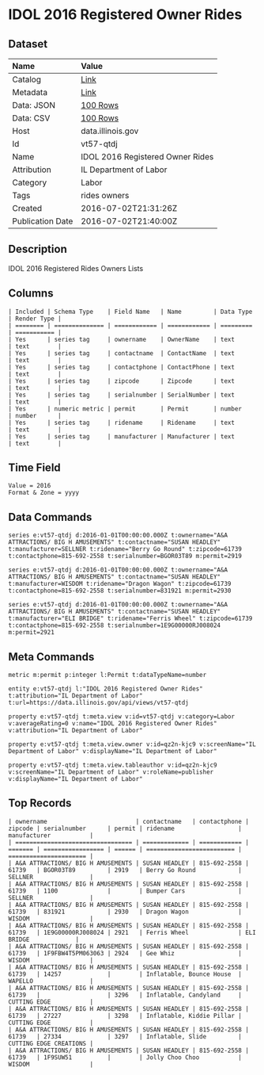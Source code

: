 # IDOL 2016 Registered Owner Rides

## Dataset

| Name | Value |
| :--- | :---- |
| Catalog | [Link](https://catalog.data.gov/dataset/idol-2016-registered-owner-rides) |
| Metadata | [Link](https://data.illinois.gov/api/views/vt57-qtdj) |
| Data: JSON | [100 Rows](https://data.illinois.gov/api/views/vt57-qtdj/rows.json?max_rows=100) |
| Data: CSV | [100 Rows](https://data.illinois.gov/api/views/vt57-qtdj/rows.csv?max_rows=100) |
| Host | data.illinois.gov |
| Id | vt57-qtdj |
| Name | IDOL 2016 Registered Owner Rides |
| Attribution | IL Department of Labor |
| Category | Labor |
| Tags | rides owners |
| Created | 2016-07-02T21:31:26Z |
| Publication Date | 2016-07-02T21:40:00Z |

## Description

IDOL 2016 Registered Rides Owners Lists

## Columns

```ls
| Included | Schema Type    | Field Name   | Name         | Data Type | Render Type |
| ======== | ============== | ============ | ============ | ========= | =========== |
| Yes      | series tag     | ownername    | OwnerName    | text      | text        |
| Yes      | series tag     | contactname  | ContactName  | text      | text        |
| Yes      | series tag     | contactphone | ContactPhone | text      | text        |
| Yes      | series tag     | zipcode      | Zipcode      | text      | text        |
| Yes      | series tag     | serialnumber | SerialNumber | text      | text        |
| Yes      | numeric metric | permit       | Permit       | number    | number      |
| Yes      | series tag     | ridename     | Ridename     | text      | text        |
| Yes      | series tag     | manufacturer | Manufacturer | text      | text        |
```

## Time Field

```ls
Value = 2016
Format & Zone = yyyy
```

## Data Commands

```ls
series e:vt57-qtdj d:2016-01-01T00:00:00.000Z t:ownername="A&A ATTRACTIONS/ BIG H AMUSEMENTS" t:contactname="SUSAN HEADLEY" t:manufacturer=SELLNER t:ridename="Berry Go Round" t:zipcode=61739 t:contactphone=815-692-2558 t:serialnumber=BGOR03T89 m:permit=2919

series e:vt57-qtdj d:2016-01-01T00:00:00.000Z t:ownername="A&A ATTRACTIONS/ BIG H AMUSEMENTS" t:contactname="SUSAN HEADLEY" t:manufacturer=WISDOM t:ridename="Dragon Wagon" t:zipcode=61739 t:contactphone=815-692-2558 t:serialnumber=831921 m:permit=2930

series e:vt57-qtdj d:2016-01-01T00:00:00.000Z t:ownername="A&A ATTRACTIONS/ BIG H AMUSEMENTS" t:contactname="SUSAN HEADLEY" t:manufacturer="ELI BRIDGE" t:ridename="Ferris Wheel" t:zipcode=61739 t:contactphone=815-692-2558 t:serialnumber=1E9G00000RJ008024 m:permit=2921
```

## Meta Commands

```ls
metric m:permit p:integer l:Permit t:dataTypeName=number

entity e:vt57-qtdj l:"IDOL 2016 Registered Owner Rides" t:attribution="IL Department of Labor" t:url=https://data.illinois.gov/api/views/vt57-qtdj

property e:vt57-qtdj t:meta.view v:id=vt57-qtdj v:category=Labor v:averageRating=0 v:name="IDOL 2016 Registered Owner Rides" v:attribution="IL Department of Labor"

property e:vt57-qtdj t:meta.view.owner v:id=qz2n-kjc9 v:screenName="IL Department of Labor" v:displayName="IL Department of Labor"

property e:vt57-qtdj t:meta.view.tableauthor v:id=qz2n-kjc9 v:screenName="IL Department of Labor" v:roleName=publisher v:displayName="IL Department of Labor"
```

## Top Records

```ls
| ownername                         | contactname   | contactphone | zipcode | serialnumber      | permit | ridename                  | manufacturer           | 
| ================================= | ============= | ============ | ======= | ================= | ====== | ========================= | ====================== | 
| A&A ATTRACTIONS/ BIG H AMUSEMENTS | SUSAN HEADLEY | 815-692-2558 | 61739   | BGOR03T89         | 2919   | Berry Go Round            | SELLNER                | 
| A&A ATTRACTIONS/ BIG H AMUSEMENTS | SUSAN HEADLEY | 815-692-2558 | 61739   | 1100              |        | Bumper Cars               | SELLNER                | 
| A&A ATTRACTIONS/ BIG H AMUSEMENTS | SUSAN HEADLEY | 815-692-2558 | 61739   | 831921            | 2930   | Dragon Wagon              | WISDOM                 | 
| A&A ATTRACTIONS/ BIG H AMUSEMENTS | SUSAN HEADLEY | 815-692-2558 | 61739   | 1E9G00000RJ008024 | 2921   | Ferris Wheel              | ELI BRIDGE             | 
| A&A ATTRACTIONS/ BIG H AMUSEMENTS | SUSAN HEADLEY | 815-692-2558 | 61739   | 1F9FBW4T5PM063063 | 2924   | Gee Whiz                  | WISDOM                 | 
| A&A ATTRACTIONS/ BIG H AMUSEMENTS | SUSAN HEADLEY | 815-692-2558 | 61739   | 14257             |        | Inflatable, Bounce House  | WAPELLO                | 
| A&A ATTRACTIONS/ BIG H AMUSEMENTS | SUSAN HEADLEY | 815-692-2558 | 61739   |                   | 3296   | Inflatable, Candyland     | CUTTING EDGE           | 
| A&A ATTRACTIONS/ BIG H AMUSEMENTS | SUSAN HEADLEY | 815-692-2558 | 61739   | 27227             | 3298   | Inflatable, Kiddie Pillar | CUTTING EDGE           | 
| A&A ATTRACTIONS/ BIG H AMUSEMENTS | SUSAN HEADLEY | 815-692-2558 | 61739   | 27334             | 3297   | Inflatable, Slide         | CUTTING EDGE CREATIONS | 
| A&A ATTRACTIONS/ BIG H AMUSEMENTS | SUSAN HEADLEY | 815-692-2558 | 61739   | 1F9SUW51          |        | Jolly Choo Choo           | WISDOM                 | 
```